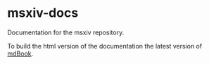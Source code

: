 # msxiv-docs
Documentation for the msxiv repository.


To build the html version of the documentation the latest version of [mdBook](https://github.com/rust-lang/mdBook).

